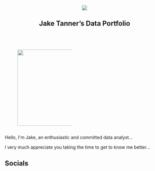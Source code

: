 <!DOCTYPE html>
<html lang="en">
<head>
  <meta http-equiv="Content-Type" content="text/html; charset=utf-8"/>
  <Jake Tanner’s Data Portfolio>
  <style>
    /* Add your CSS styles here */
  </style>
</head>
<body>
  <article id="db422610-2bda-425b-891a-d59b71ad2fc6" class="page sans">
    <header>
      <img class="page-cover-image" src="https://images.unsplash.com/photo-1614851099175-e5b30eb6f696?ixlib=rb-4.0.3&amp;q=85&amp;fm=jpg&amp;crop=entropy&amp;cs=srgb" style="object-position:center 50%"/>
      <h1 class="page-title">Jake Tanner’s Data Portfolio<strong> </strong></h1>
      <p class="page-description"></p>
    </header>
    <div class="page-body">
      <div id="652a7249-d4f5-402f-a87e-8742854c9ba6" class="column-list">
        <div id="5cb95ae7-44b6-42ee-bbf4-df11f4c04955" style="width:50%" class="column">
          <figure id="c160d215-1dd3-4334-848f-f191fb9c9206" class="image" style="text-align:center">
            <a href="Jake%20Tanner%E2%80%99s%20Data%20Portfolio%20db4226102bda425b891ad59b71ad2fc6/jon_1.png">
              <img style="width:240px" src="Jake%20Tanner%E2%80%99s%20Data%20Portfolio%20db4226102bda425b891ad59b71ad2fc6/jon_1.png"/>
            </a>
          </figure>
        </div>
        <div id="8422c854-14c4-460c-aee0-3d4fd0ff3923" style="width:50%" class="column">
          <!-- Add your links to pages here -->
        </div>
      </div>
      <p id="ab3c9709-8538-473b-aa73-798896456c09" class="">Hello, I'm Jake, an enthusiastic and committed data analyst...</p>
      <p id="b2c76d86-07a0-4d78-9a8c-d249294e283d" class="">I very much appreciate you taking the time to get to know me better...</p>
      <h1 id="eb1c4dff-5fc6-4b31-b2eb-978faad3d489" class="">Socials</h1>
      <div id="8a442167-fef8-4199-bced-ea5c71220387" class="column-list">
        <!-- Add your social links here -->
      </div>
      <p id="88e03216-dd25-49ee-94b0-9a74b8fbd7d9" class=""></p>
    </div>
  </article>
  <span class="sans" style="font-size:14px;padding-top:2em"></span>
</body>
</html>
